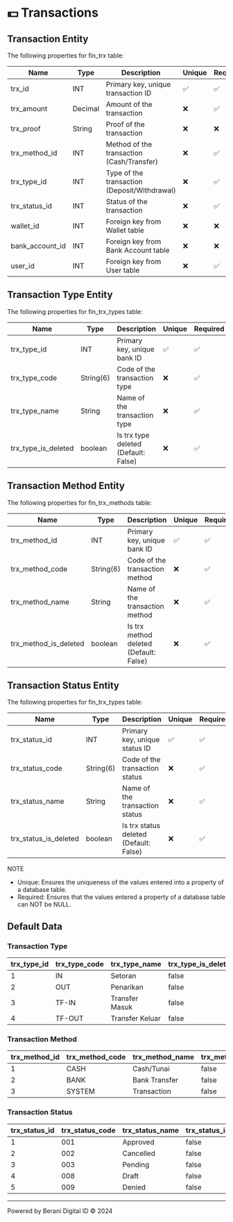 # 💵 Transactions

## Transaction Entity
The following properties for fin_trx table:

| Name              | Type      | Description                                   | Unique | Required  |
|-------------------|-----------|-----------------------------------------------|--------|-----------|
| trx_id            | INT       | Primary key, unique transaction ID            |   ✅   |    ✅    |
| trx_amount        | Decimal   | Amount of the transaction                     |   ❌   |    ✅    |
| trx_proof         | String    | Proof of the transaction                      |   ❌   |    ❌    |
| trx_method_id     | INT       | Method of the transaction (Cash/Transfer)     |   ❌   |    ✅    |
| trx_type_id       | INT       | Type of the transaction (Deposit/Withdrawal)  |   ❌   |    ✅    |
| trx_status_id     | INT       | Status of the transaction                     |   ❌   |    ✅    |
| wallet_id         | INT       | Foreign key from Wallet table                 |   ❌   |    ❌    |
| bank_account_id   | INT       | Foreign key from Bank Account table           |   ❌   |    ❌    |
| user_id           | INT       | Foreign key from User table                   |   ❌   |    ✅    |


## Transaction Type Entity
The following properties for fin_trx_types table:

| Name                    | Type      | Description                                 | Unique | Required  |
|-------------------------|-----------|---------------------------------------------|--------|-----------|
| trx_type_id             | INT       | Primary key, unique bank ID                 |   ✅   |    ✅    |
| trx_type_code           | String(6) | Code of the transaction type                |   ❌   |    ✅    |
| trx_type_name           | String    | Name of the transaction type                |   ❌   |    ✅    |
| trx_type_is_deleted     | boolean   | Is trx type deleted (Default: False)        |   ❌   |    ✅    |


## Transaction Method Entity
The following properties for fin_trx_methods table:

| Name                    | Type      | Description                                   | Unique | Required  |
|-------------------------|-----------|-----------------------------------------------|--------|-----------|
| trx_method_id           | INT       | Primary key, unique bank ID                   |   ✅   |    ✅    |
| trx_method_code         | String(6) | Code of the transaction method                |   ❌   |    ✅    |
| trx_method_name         | String    | Name of the transaction method                |   ❌   |    ✅    |
| trx_method_is_deleted   | boolean   | Is trx method deleted (Default: False)        |   ❌   |    ✅    |


## Transaction Status Entity
The following properties for fin_trx_types table:

| Name                    | Type      | Description                                   | Unique | Required  |
|-------------------------|-----------|-----------------------------------------------|--------|-----------|
| trx_status_id           | INT       | Primary key, unique status ID                 |   ✅   |    ✅    |
| trx_status_code         | String(6) | Code of the transaction status                |   ❌   |    ✅    |
| trx_status_name         | String    | Name of the transaction status                |   ❌   |    ✅    |
| trx_status_is_deleted   | boolean   | Is trx status deleted (Default: False)        |   ❌   |    ✅    |


NOTE
- Unique: Ensures the uniqueness of the values entered into a property of a database table.
- Required: Ensures that the values entered a property of a database table can NOT be NULL.


## Default Data

### Transaction Type
| trx_type_id | trx_type_code | trx_type_name          | trx_type_is_deleted     |
|-------------|---------------|------------------------|-------------------------|
| 1           | IN            | Setoran                | false                   |
| 2           | OUT           | Penarikan              | false                   |
| 3           | TF-IN         | Transfer Masuk         | false                   |
| 4           | TF-OUT        | Transfer Keluar        | false                   |


### Transaction Method
| trx_method_id | trx_method_code | trx_method_name          | trx_method_is_deleted    |
|---------------|-----------------|--------------------------|--------------------------|
| 1             | CASH            | Cash/Tunai               | false                    |
| 2             | BANK            | Bank Transfer            | false                    |
| 3             | SYSTEM          | Transaction              | false                    |


### Transaction Status
| trx_status_id | trx_status_code | trx_status_name          | trx_status_is_deleted    |
|---------------|-----------------|--------------------------|--------------------------|
| 1             | 001             | Approved                 | false                    |
| 2             | 002             | Cancelled                | false                    |
| 3             | 003             | Pending                  | false                    |
| 4             | 008             | Draft                    | false                    |
| 5             | 009             | Denied                   | false                    |


---
Powered by Berani Digital ID © 2024
